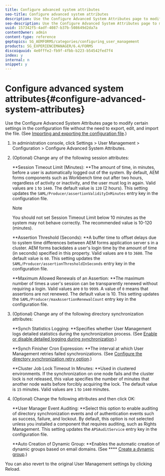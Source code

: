 ```yaml
---
title: Configure advanced system attributes
seo-title: Configure advanced system attributes
description: Use the Configure Advanced System Attributes page to modify certain settings in the configuration file without the need to export, edit, and import the file.
seo-description: Use the Configure Advanced System Attributes page to modify certain settings in the configuration file without the need to export, edit, and import the file.
uuid: 157342f5-4adf-4087-b37b-508649d2da7a
contentOwner: admin
content-type: reference
geptopics: SG_AEMFORMS/categories/configuring_user_management
products: SG_EXPERIENCEMANAGER/6.4/FORMS
discoiquuid: 4e0fffe2-fb9f-4fbb-b223-b54542fed7f4
index: y
internal: n
snippet: y
---
```


# Configure advanced system attributes{#configure-advanced-system-attributes}

Use the Configure Advanced System Attributes page to modify certain settings in the configuration file without the need to export, edit, and import the file. (See [Importing and exporting the configuration file](../../../forms/using/admin-help/importing-exporting-configuration-file.md#importing-and-exporting-the-configuration-file).)

1. In administration console, click Settings &gt; User Management &gt; Configuration &gt; Configure Advanced System Attributes.
1. (Optional) Change any of the following session attributes:

   **Session Timeout Limit (Minutes): **The amount of time, in minutes, before a user is automatically logged out of the system. By default, AEM forms components such as Workbench time out after two hours, regardless of activity or inactivity, and the user must log in again. Valid values are `1` to `1440`. The default value is `120` (2 hours). This setting updates the `SAML/Producer/assertionValidityInMinutes` entry key in the configuration file.

   >[!NOTE]
   >
   >You should not set Session Timeout Limit below 10 minutes as the system may not behave correctly. The recommended value is 10-120 (minutes).

   **Assertion Threshold (Seconds): **A buffer time to offset delays due to system time differences between AEM forms application server s in a cluster. AEM forms backdates a user's login time by the amount of time (in seconds) specified in this property. Valid values are `0` to `3600`. The default value is `60`. This setting updates the `SAML/Producer/assertionThresholdInSeconds` entry key in the configuration file.

   **Maximum Allowed Renewals of an Assertion: **The maximum number of times a user's session can be transparently renewed without requiring a login. Valid values are `0` to `9999`. A value of `0` means that assertions are not renewed. The default value is 10. This setting updates the `SAML/Producer/maxAssertionRenewalCount` entry key in the configuration file. 

1. (Optional) Change any of the following directory synchronization attributes:

   **Synch Statistics Logging: **Specifies whether User Management logs detailed statistics during the synchronization process. (See [Enable or disable detailed logging during synchronization](../../../forms/using/admin-help/synchronizing-directories.md#enable-or-disable-detailed-logging-during-synchronization).)

   **Synch Finisher Cron Expression: **The interval at which User Management retries failed synchronizations. (See [Configure the directory synchronization retry option](../../../forms/using/admin-help/synchronizing-directories.md#configure-the-directory-synchronization-retry-option).)

   **Cluster Job Lock Timeout In Minutes: **Used in clustered environments. If the synchronization on one node fails and the cluster lock is not released, this value specifies the number of minutes that another node waits before forcibly acquiring the lock. The default value is `15` minutes. Valid values are `1` to `1440` minutes. 

1. (Optional) Change the following attributes and then click OK:

   **User Manager Event Auditing: **Select this option to enable auditing of directory synchronization events and of authentication events such as success, failure, and lockout. By default, this option is not selected unless you installed a component that requires auditing, such as Rights Management. This setting updates the `APSAuditService` entry key in the configuration file.

   **Auto Creation of Dynamic Group: **Enables the automatic creation of dynamic groups based on email domains. (See **** [Create a dynamic group](../../../forms/using/admin-help/creating-configuring-groups.md#create-a-dynamic-group).)

You can also revert to the original User Management settings by clicking Reload.
